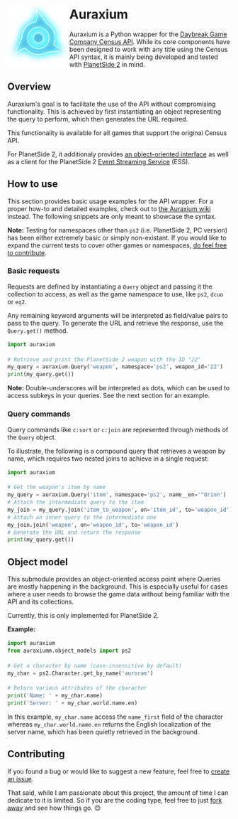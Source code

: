# <img src="assets/icon_256.png" align="left" height="140"/>Auraxium

Auraxium is a Python wrapper for the [Daybreak Game Company Census API](https://census.daybreakgames.com/). While its core components have been designed to work with any title using the Census API syntax, it is mainly being developed and tested with [PlanetSide 2](https://www.planetside2.com/) in mind.

## Overview

Auraxium's goal is to facilitate the use of the API without compromising functionality. This is achieved by first instantiating an object representing the query to perform, which then generates the URL required.

This functionality is available for all games that support the original Census API.

For PlanetSide 2, it additionaly provides [an object-oriented interface](#object-model) as well as a client for the PlanetSide 2 [Event Streaming Service](https://census.daybreakgames.com/#what-is-websocket) (ESS).

## How to use

This section provides basic usage examples for the API wrapper. For a proper how-to and detailed examples, check out to [the Auraxium wiki](https://github.com/leonhard-s/auraxium/wiki) instead. The following snippets are only meant to showcase the syntax.

**Note:** Testing for namespaces other than `ps2` (i.e. PlanetSide 2, PC version) has been either extremely basic or simply non-existant. If you would like to expand the current tests to cover other games or namespaces, [do feel free to contribute](#contributing).

### Basic requests

Requests are defined by instantiating a `Query` object and passing it the collection to access, as well as the game namespace to use, like `ps2`, `dcuo` or `eq2`.

Any remaining keyword arguments will be interpreted as field/value pairs to pass to the query. To generate the URL and retrieve the response, use the `Query.get()` method.

```py
import auraxium

# Retrieve and print the PlanetSide 2 weapon with the ID "22"
my_query = auraxium.Query('weapon', namespace='ps2', weapon_id='22')
print(my_query.get())
```

**Note:** Double-underscores will be interpreted as dots, which can be used to access subkeys in your queries. See the next section for an example.

### Query commands

Query commands like `c:sort` or `c:join` are represented through methods of the `Query` object.

To illustrate, the following is a compound query that retrieves a weapon by name, which requires two nested joins to achieve in a single request:

```py
import auraxium

# Get the weapon's item by name
my_query = auraxium.Query('item', namespace='ps2', name__en='^Orion')
# Attach the intermediate query to the item
my_join = my_query.join('item_to_weapon', on='item_id', to='weapon_id')
# Attach an inner query to the intermediate one
my_join.join('weapon', on='weapon_id', to='weapon_id')
# Generate the URL and return the response
print(my_query.get())
```

## Object model

This submodule provides an object-oriented access point where Queries are mostly happening in the background. This is especially useful for cases where a user needs to browse the game data without being familiar with the API and its collections.

Currently, this is only implemented for PlanetSide 2.

**Example:**

```py
import auraxium
from auraxiumm.object_models import ps2

# Get a character by name (case-insensitive by default)
my_char = ps2.Character.get_by_name('auroram')

# Return various attributes of the character
print('Name: ' + my_char.name)
print('Server: ' + my_char.world.name.en)
```

In this example, `my_char.name` access the `name_first` field of the character whereas `my_char.world.name.en` returns the English localization of the server name, which has been quietly retrieved in the background.

## Contributing

If you found a bug or would like to suggest a new feature, feel free to [create an issue](https://github.com/leonhard-s/auraxium/issues).

That said, while I am passionate about this project, the amount of time I can dedicate to it is limited.
So if you are the coding type, feel free to just [fork away](https://github.com/leonhard-s/auraxium/fork) and see how things go. :blush:
